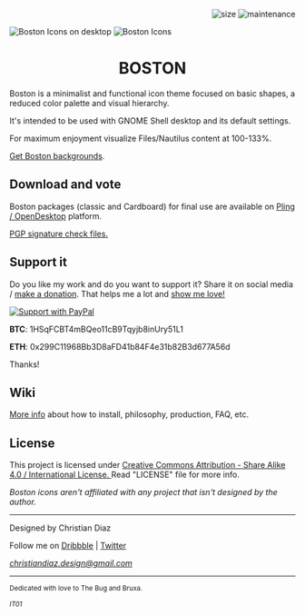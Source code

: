 <p align="right">
 <img alt="size" name="size" src="https://img.shields.io/github/repo-size/thecheis/Boston-Icons?color=2d8cff&style=for-the-badge">
 <img alt="maintenance" name="maintenance" src="https://img.shields.io/maintenance/yes/2022?style=for-the-badge">
</p>

![Boston Icons on desktop](https://github.com/thecheis/Boston-Icons/blob/master/Pictures/Boston%20A.png)
![Boston Icons](https://github.com/thecheis/Boston-Icons/blob/master/Boston-icons-preview.png)

<h1 align="center">
 BOSTON
</h1>

Boston is a minimalist and functional icon theme focused on basic shapes, a reduced color palette and visual hierarchy.

It's intended to be used with GNOME Shell desktop and its default settings.

For maximum enjoyment visualize Files/Nautilus content at 100-133%.

[Get Boston backgrounds](https://www.pling.com/p/1381664/).

## Download and vote

Boston packages (classic and Cardboard) for final use are available on [Pling / OpenDesktop](https://www.pling.com/p/1012402/) platform.

[PGP signature check files.](https://github.com/thecheis/Boston-Icons/tree/master/PGP-Signatures)

## Support it

Do you like my work and do you want to support it? Share it on social media / [make a donation](https://github.com/thecheis/Boston-Icons/wiki/Patrons). That helps me a lot and [show me love!](https://www.youtube.com/watch?v=Ps2Jc28tQrw) 

<p align="left">
  <a href="https://www.paypal.me/ChrisDiaz" target="_blank"><img src="https://github.com/thecheis/Boston-Icons/blob/master/Pictures/Support-PayPal.png" title="Support with PayPal"></a>
</p>

**BTC**: 1HSqFCBT4mBQeo11cB9Tqyjb8inUry51L1

**ETH**: 0x299C11968Bb3D8aFD41b84F4e31b82B3d677A56d
 
Thanks!

## Wiki
[More info](https://github.com/thecheis/Boston-Icons/wiki) about how to install, philosophy, production, FAQ, etc.

## License

This project is licensed under [Creative Commons Attribution - Share Alike 4.0 / International License. ](https://creativecommons.org/licenses/by-sa/4.0/legalcode)
Read "LICENSE" file for more info.

*Boston icons aren't affiliated with any project that isn't designed by the author.*

---

Designed by Christian Diaz 

Follow me on [Dribbble](https://dribbble.com/chrisdiaz) | [Twitter](https://twitter.com/the_cheis)

*christiandiaz.design@gmail.com*

---

<sub>Dedicated with love to The Bug and Bruxa.<sub>
  
<sub>*IT01*<sub>
